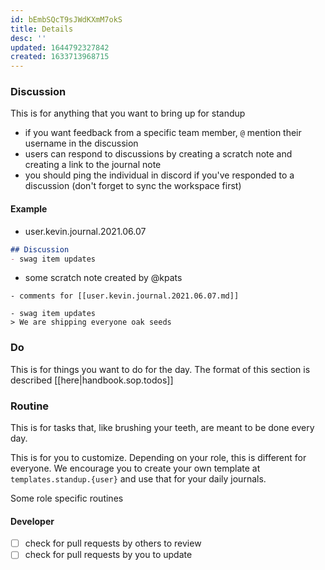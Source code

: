 ```yaml
---
id: bEmbSQcT9sJWdKXmM7okS
title: Details
desc: ''
updated: 1644792327842
created: 1633713968715
---
```


### Discussion

This is for anything that you want to bring up for standup

- if you want feedback from a specific team member, `@` mention their username in the discussion
- users can respond to discussions by creating a scratch note and creating a link to the journal note
- you should ping the individual in discord if you've responded to a discussion  (don't forget to sync the workspace first)

#### Example

- user.kevin.journal.2021.06.07

```markdown
## Discussion
- swag item updates
```

- some scratch note created by @kpats

```
- comments for [[user.kevin.journal.2021.06.07.md]]

- swag item updates
> We are shipping everyone oak seeds
```

### Do

This is for things you want to do for the day. The format of this section is described [[here|handbook.sop.todos]]

### Routine

This is for tasks that, like brushing your teeth, are meant to be done every day. 

This is for you to customize. Depending on your role, this is different for everyone. We encourage you to create your own template at `templates.standup.{user}` and use that for your daily journals.

Some role specific routines

#### Developer
- [ ] check for pull requests by others to review
- [ ] check for pull requests by you to update
